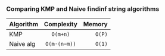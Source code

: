 ### Comparing KMP and Naive findinf string algorithms

| Algorithm     | Complexity    | Memory|
| ------------- |:-------------:| -----:|
| KMP           | `O(m+n)`      |`O(P)` |
| Naive alg     | `O(m⋅(n−m))`  |`O(1)` |
